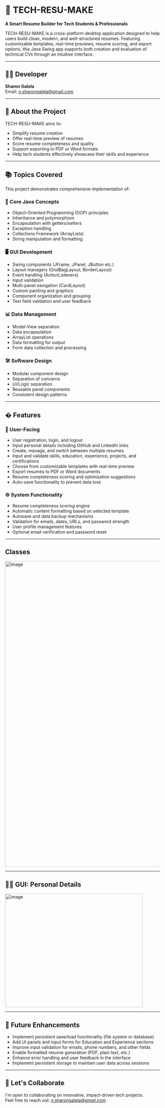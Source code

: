 # 💼 TECH-RESU-MAKE

**A Smart Resume Builder for Tech Students & Professionals**

TECH-RESU-MAKE is a cross-platform desktop application designed to help users build clean, modern, and well-structured resumes. Featuring customizable templates, real-time previews, resume scoring, and export options, this Java Swing app supports both creation and evaluation of technical CVs through an intuitive interface.

---

## 👩‍💻 Developer

**Sharon Galela**  
Email: [n.sharongalela@gmail.com](mailto:n.sharongalela@gmail.com)  

---

## 🧠 About the Project

TECH-RESU-MAKE aims to:  
- Simplify resume creation  
- Offer real-time preview of resumes  
- Score resume completeness and quality  
- Support exporting to PDF or Word formats  
- Help tech students effectively showcase their skills and experience  

---

## 📚 Topics Covered

This project demonstrates comprehensive implementation of:

### 🧩 Core Java Concepts
- Object-Oriented Programming (OOP) principles
- Inheritance and polymorphism
- Encapsulation with getters/setters
- Exception handling
- Collections Framework (ArrayLists)
- String manipulation and formatting

### 🖥️ GUI Development
- Swing components (JFrame, JPanel, JButton etc.)
- Layout managers (GridBagLayout, BorderLayout)
- Event handling (ActionListeners)
- Input validation
- Multi-panel navigation (CardLayout)
- Custom painting and graphics
- Component organization and grouping
- Text field validation and user feedback

### 📊 Data Management
- Model-View separation
- Data encapsulation
- ArrayList operations
- Data formatting for output
- Form data collection and processing

### 🛠️ Software Design
- Modular component design
- Separation of concerns
- UI/Logic separation
- Reusable panel components
- Consistent design patterns

---

## � Features

### 🎯 User-Facing

- User registration, login, and logout  
- Input personal details including GitHub and LinkedIn links  
- Create, manage, and switch between multiple resumes  
- Input and validate skills, education, experience, projects, and certifications  
- Choose from customizable templates with real-time preview  
- Export resumes to PDF or Word documents  
- Resume completeness scoring and optimization suggestions  
- Auto-save functionality to prevent data loss  

### ⚙️ System Functionality

- Resume completeness scoring engine  
- Automatic content formatting based on selected template  
- Autosave and data backup mechanisms  
- Validation for emails, dates, URLs, and password strength  
- User profile management features  
- Optional email verification and password reset  

---

## Classes
<img width="1912" height="992" alt="image" src="https://github.com/user-attachments/assets/e8934536-a023-44ef-b566-e12197a8a91b" />


---
## 🧑‍💻 GUI: Personal Details

<img width="448" height="369" alt="image" src="https://github.com/user-attachments/assets/fc15694a-b89b-4549-b615-d92539505964" />

--- 

## 🔮 Future Enhancements

- Implement persistent save/load functionality (file system or database)  
- Add UI panels and input forms for Education and Experience sections  
- Improve input validation for emails, phone numbers, and other fields  
- Enable formatted resume generation (PDF, plain text, etc.)  
- Enhance error handling and user feedback in the interface  
- Implement persistent storage to maintain user data across sessions  

---

## 👋 Let's Collaborate

I'm open to collaborating on innovative, impact-driven tech projects.  
Feel free to reach out: [n.sharongalela@gmail.com](mailto:n.sharongalela@gmail.com)
